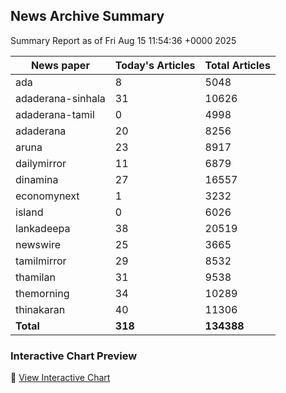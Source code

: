 <!-- @format -->

## News Archive Summary

Summary Report as of Fri Aug 15 11:54:36 +0000 2025

| News paper         | Today's Articles | Total Articles |
|--------------------|------------------|----------------|
| ada               | 8          | 5048        |
| adaderana-sinhala               | 31          | 10626        |
| adaderana-tamil               | 0          | 4998        |
| adaderana               | 20          | 8256        |
| aruna               | 23          | 8917        |
| dailymirror               | 11          | 6879        |
| dinamina               | 27          | 16557        |
| economynext               | 1          | 3232        |
| island               | 0          | 6026        |
| lankadeepa               | 38          | 20519        |
| newswire               | 25          | 3665        |
| tamilmirror               | 29          | 8532        |
| thamilan               | 31          | 9538        |
| themorning               | 34          | 10289        |
| thinakaran               | 40          | 11306        |
| **Total**          | **318**      | **134388** |

### Interactive Chart Preview
🔗 [View Interactive Chart](https://itscharukadeshan.github.io/sl_news_archive_data/news_chart_by_newspaper.html)

